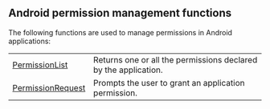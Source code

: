 
## Android permission management functions
			

<a name="NOTE1"></a>
<a name="NOTE1_1"></a>
The following functions are used to manage permissions in Android applications: 



|   |   |
| --- | --- |
| [PermissionList](../WDLang3/1410087429.md) | Returns one or all the permissions declared by the application. |
| [PermissionRequest](../WDLang3/1410087423.md) | Prompts the user to grant an application permission. |






